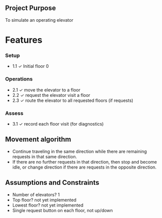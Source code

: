 ## Project Purpose

To simulate an operating elevator

# Features

### Setup

- 1.1 ✓ Initial floor 0

### Operations

- 2.1 ✓ move the elevator to a floor
- 2.2 ✓ request the elevator visit a floor
- 2.3 ✓ route the elevator to all requested floors (if requests)

### Assess

- 3.1 ✓ record each floor visit (for diagnostics)

## Movement algorithm

* Continue traveling in the same direction while there are remaining requests in that same direction.
* If there are no further requests in that direction, then stop and become idle, or change direction if there are requests in the opposite direction.

## Assumptions and Constraints

* Number of elevators? 1
* Top floor? not yet implemented
* Lowest floor? not yet implemented
* Single request button on each floor, not up/down